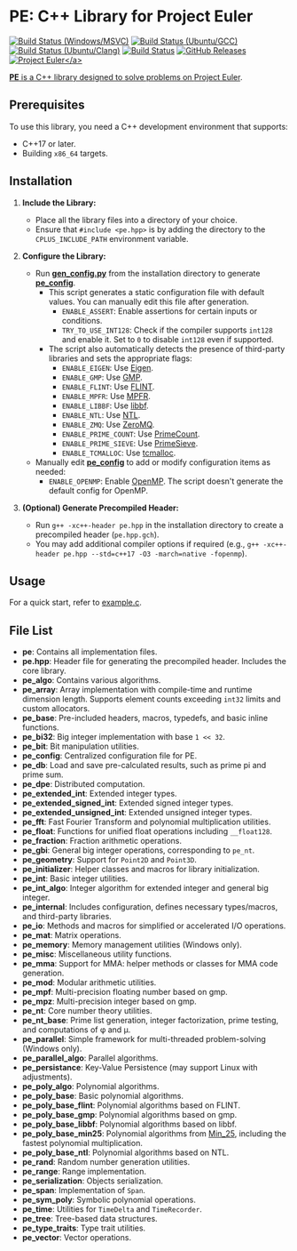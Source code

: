 # PE: C++ Library for Project Euler

[![Build Status (Windows/MSVC)](https://ci.appveyor.com/api/projects/status/scaji00tde2gb7uy?svg=true)](https://ci.appveyor.com/project/baihacker/pe-win-msvc)
[![Build Status (Ubuntu/GCC)](https://ci.appveyor.com/api/projects/status/9bt606nax24anyen?svg=true)](https://ci.appveyor.com/project/baihacker/pe-ubuntu-gcc)
[![Build Status (Ubuntu/Clang)](https://ci.appveyor.com/api/projects/status/nw243uvs95i0bj85?svg=true)](https://ci.appveyor.com/project/baihacker/pe-ubuntu-clang)
[![Build Status](https://github.com/baihacker/pe/actions/workflows/ci.yml/badge.svg)](https://github.com/baihacker/pe/actions)
[![GitHub Releases](https://img.shields.io/github/release/baihacker/pe.svg)](https://github.com/baihacker/pe/releases)
<a href="https://projecteuler.net/recent" target="_blank">![Project Euler](https://projecteuler.net/profile/baihacker.png?)</a>

**PE** is a C++ library designed to solve problems on [Project Euler](https://projecteuler.net/recent).

## Prerequisites

To use this library, you need a C++ development environment that supports:
* C++17 or later.
* Building `x86_64` targets.

## Installation

1. **Include the Library:**
   - Place all the library files into a directory of your choice.
   - Ensure that `#include <pe.hpp>` is by adding the directory to the `CPLUS_INCLUDE_PATH` environment variable.

2. **Configure the Library:**
   - Run **[gen_config.py](https://github.com/baihacker/pe/blob/master/gen_config.py)** from the installation directory to generate **[pe_config](https://github.com/baihacker/pe/blob/master/pe_config)**.
     - This script generates a static configuration file with default values. You can manually edit this file after generation.
       - `ENABLE_ASSERT`: Enable assertions for certain inputs or conditions.
       - `TRY_TO_USE_INT128`: Check if the compiler supports `int128` and enable it. Set to `0` to disable `int128` even if supported.
     - The script also automatically detects the presence of third-party libraries and sets the appropriate flags:
       - `ENABLE_EIGEN`: Use [Eigen](http://eigen.tuxfamily.org/index.php?title=Main_Page).
       - `ENABLE_GMP`: Use [GMP](https://gmplib.org).
       - `ENABLE_FLINT`: Use [FLINT](http://www.flintlib.org).
       - `ENABLE_MPFR`: Use [MPFR](https://www.mpfr.org).
       - `ENABLE_LIBBF`: Use [libbf](https://bellard.org/libbf).
       - `ENABLE_NTL`: Use [NTL](https://www.shoup.net/ntl/download.html).
       - `ENABLE_ZMQ`: Use [ZeroMQ](https://zeromq.org/).
       - `ENABLE_PRIME_COUNT`: Use [PrimeCount](https://github.com/kimwalisch/primecount).
       - `ENABLE_PRIME_SIEVE`: Use [PrimeSieve](https://github.com/kimwalisch/primesieve).
       - `ENABLE_TCMALLOC`: Use [tcmalloc](https://github.com/gperftools/gperftools).
   - Manually edit **[pe_config](https://github.com/baihacker/pe/blob/master/pe_config)** to add or modify configuration items as needed:
     - `ENABLE_OPENMP`: Enable [OpenMP](http://www.openmp.org). The script doesn't generate the default config for OpenMP.

3. **(Optional) Generate Precompiled Header:**
   - Run `g++ -xc++-header pe.hpp` in the installation directory to create a precompiled header (`pe.hpp.gch`).
   - You may add additional compiler options if required (e.g., `g++ -xc++-header pe.hpp --std=c++17 -O3 -march=native -fopenmp`).

## Usage

For a quick start, refer to [example.c](https://github.com/baihacker/pe/blob/master/example/example.c).

## File List

- **pe**: Contains all implementation files.
- **pe.hpp**: Header file for generating the precompiled header. Includes the core library.
- **pe_algo**: Contains various algorithms.
- **pe_array**: Array implementation with compile-time and runtime dimension length. Supports element counts exceeding `int32` limits and custom allocators.
- **pe_base**: Pre-included headers, macros, typedefs, and basic inline functions.
- **pe_bi32**: Big integer implementation with base `1 << 32`.
- **pe_bit**: Bit manipulation utilities.
- **pe_config**: Centralized configuration file for PE.
- **pe_db**: Load and save pre-calculated results, such as prime pi and prime sum.
- **pe_dpe**: Distributed computation.
- **pe_extended_int**: Extended integer types.
- **pe_extended_signed_int**: Extended signed integer types.
- **pe_extended_unsigned_int**: Extended unsigned integer types.
- **pe_fft**: Fast Fourier Transform and polynomial multiplication utilities.
- **pe_float**: Functions for unified float operations including `__float128`.
- **pe_fraction**: Fraction arithmetic operations.
- **pe_gbi**: General big integer operations, corresponding to `pe_nt`.
- **pe_geometry**: Support for `Point2D` and `Point3D`.
- **pe_initializer**: Helper classes and macros for library initialization.
- **pe_int**: Basic integer utilities.
- **pe_int_algo**: Integer algorithm for extended integer and general big integer.
- **pe_internal**: Includes configuration, defines necessary types/macros, and third-party libraries.
- **pe_io**: Methods and macros for simplified or accelerated I/O operations.
- **pe_mat**: Matrix operations.
- **pe_memory**: Memory management utilities (Windows only).
- **pe_misc**: Miscellaneous utility functions.
- **pe_mma**: Support for MMA: helper methods or classes for MMA code generation.
- **pe_mod**: Modular arithmetic utilities.
- **pe_mpf**: Multi-precision floating number based on gmp.
- **pe_mpz**: Multi-precision integer based on gmp.
- **pe_nt**: Core number theory utilities.
- **pe_nt_base**: Prime list generation, integer factorization, prime testing, and computations of φ and μ.
- **pe_parallel**: Simple framework for multi-threaded problem-solving (Windows only).
- **pe_parallel_algo**: Parallel algorithms.
- **pe_persistance**: Key-Value Persistence (may support Linux with adjustments).
- **pe_poly_algo**: Polynomial algorithms.
- **pe_poly_base**: Basic polynomial algorithms.
- **pe_poly_base_flint**: Polynomial algorithms based on FLINT.
- **pe_poly_base_gmp**: Polynomial algorithms based on gmp.
- **pe_poly_base_libbf**: Polynomial algorithms based on libbf.
- **pe_poly_base_min25**: Polynomial algorithms from [Min_25](https://github.com/min-25), including the fastest polynomial multiplication.
- **pe_poly_base_ntl**: Polynomial algorithms based on NTL.
- **pe_rand**: Random number generation utilities.
- **pe_range**: Range implementation.
- **pe_serialization**: Objects serialization.
- **pe_span**: Implementation of `Span`.
- **pe_sym_poly**: Symbolic polynomial operations.
- **pe_time**: Utilities for `TimeDelta` and `TimeRecorder`.
- **pe_tree**: Tree-based data structures.
- **pe_type_traits**: Type trait utilities.
- **pe_vector**: Vector operations.
